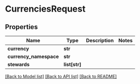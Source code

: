 # CurrenciesRequest

## Properties
Name | Type | Description | Notes
------------ | ------------- | ------------- | -------------
**currency** | **str** |  | 
**currency_namespace** | **str** |  | 
**stewards** | **list[str]** |  | 

[[Back to Model list]](../README.md#documentation-for-models) [[Back to API list]](../README.md#documentation-for-api-endpoints) [[Back to README]](../README.md)


